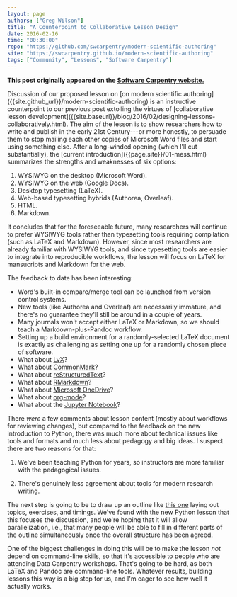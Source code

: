 ```yaml
---
layout: page
authors: ["Greg Wilson"]
title: "A Counterpoint to Collaborative Lesson Design"
date: 2016-02-16
time: "00:30:00"
repo: "https://github.com/swcarpentry/modern-scientific-authoring"
site: "https://swcarpentry.github.io/modern-scientific-authoring"
tags: ["Community", "Lessons", "Software Carpentry"]
---
```


<p><b>This post originally appeared on the <a href="https://software-carpentry.org/">Software Carpentry website.</a></b></p>
Discussion of our proposed lesson on
[on modern scientific authoring]({{site.github_url}}/modern-scientific-authoring)
is an instructive counterpoint to our previous post
extolling the virtues of [collaborative lesson development]({{site.baseurl}}/blog/2016/02/designing-lessons-collaboratively.html).
The aim of the lesson is to show researchers how to write and publish in the early 21st Century---or more honestly,
to persuade them to stop mailing each other copies of Microsoft Word files
and start using something else.
After a long-winded opening (which I'll cut substantially),
the [current introduction]({{page.site}}/01-mess.html) summarizes the strengths and weaknesses of six options:

1.  WYSIWYG on the desktop (Microsoft Word).
2.  WYSIWYG on the web (Google Docs).
3.  Desktop typesetting (LaTeX).
4.  Web-based typesetting hybrids (Authorea, Overleaf).
5.  HTML.
6.  Markdown.

It concludes that for the foreseeable future,
many researchers will continue to prefer WYSIWYG tools
rather than typesetting tools requiring compilation
(such as LaTeX and Markdown).
However,
since most researchers are already familiar with WYSIWYG tools,
and since typesetting tools are easier to integrate into reproducible workflows,
the lesson will focus on LaTeX for mansucripts
and Markdown for the web.

The feedback to date has been interesting:

*   Word's built-in compare/merge tool can be launched from version control systems.
*   New tools (like Authorea and Overleaf) are necessarily immature,
    and there's no guarantee they'll still be around in a couple of years.
*   Many journals won't accept either LaTeX or Markdown,
    so we should teach a Markdown-plus-Pandoc workflow.
*   Setting up a build environment for a randomly-selected LaTeX document
    is exactly as challenging as setting one up for a randomly chosen piece of software.
*   What about [LyX](http://lyx.org)?
*   What about [CommonMark](http://commonmark.org)?
*   What about [reStructuredText](http://docutils.sourceforge.net/rst.html)?
*   What about [RMarkdown](http://rmarkdown.rstudio.com/)?
*   What about [Microsoft OneDrive](https://onedrive.live.com/)?
*   What about [org-mode](http://orgmode.org/)?
*   What about the [Jupyter Notebook](http://jupyter.org/)?

There *were* a few comments about lesson content
(mostly about workflows for reviewing changes),
but compared to the feedback on the new introduction to Python,
there was much more about technical issues like tools and formats
and much less about pedagogy and big ideas.
I suspect there are two reasons for that:

1.  We've been teaching Python for years,
    so instructors are more familiar with the pedagogical issues.

2.  There's genuinely less agreement about tools for modern research writing.

The next step is going to be to draw up an outline
like [this one]({{site.github_url}}/python-novice-gapminder/blob/gh-pages/index.md)
laying out topics, exercises, and timings.
We've found with the new Python lesson that this focuses the discussion,
and we're hoping that it will allow parallelization,
i.e.,
that many people will be able to fill in different parts of the outline simultaneously
once the overall structure has been agreed.

One of the biggest challenges in doing this will be
to make the lesson *not* depend on command-line skills,
so that it's accessible to people who are attending Data Carpentry workshops.
That's going to be hard,
as both LaTeX and Pandoc are command-line tools.
Whatever results,
building lessons this way is a big step for us,
and I'm eager to see how well it actually works.
